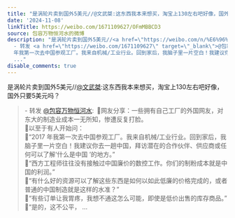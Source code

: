 ```yaml
---
title: "是涡轮片卖到国外5美元//@文武桀:这东西我本来想买，淘宝上130左右吧好像，国外只要5美元吗？ - 转发 @包容万物恒河水:&ensp;\U0001F53B网友分享：一些拥有自己工厂的..."
date: '2024-11-08'
linkTitle: https://weibo.com/1671109627/OFmMBBCD3
source: 包容万物恒河水的微博
description: "是涡轮片卖到国外5美元//<a href=\"https://weibo.com/n/%E6%96%87%E6%AD%A6%E6%A1%80\">@文武桀</a>:这东西我本来想买，淘宝上130左右吧好像，国外只要5美元吗？<br><blockquote>
  - 转发 <a href=\"https://weibo.com/1671109627\" target=\"_blank\">@包容万物恒河水</a>: \U0001F53B网友分享：一些拥有自己工厂的外国网友，对东大的制造业成本一无所知，惨遭反复打脸。<br>\U0001F53B以至于有人开始问：<br>\U0001F539“2017
  年我第一次去中国参观工厂。我来自机械/工业行业。回到家后，我脑子里一片空白！我建议你去一趟中国，拜访潜在的合作伙伴、供应商或任何可以了解‘什么是中国 ’的地方。”<br>\U0001F539“西方工程师往往没有接触过中国廉价的数控工作。你们的制粉成本就是中国的利润。”<br>\U0001F539“有什么好的资源可以了解这些东西是如何以如此低廉的价格完成的，或者普通的中国制造就是这样的水准？”<br>\U0001F539“有些订单让我胃疼，我想不通这怎么可能，即使是低价出售的库存商品。”<br>\U0001F539“是的，这不公平，
  ..."
disable_comments: true
---
```

是涡轮片卖到国外5美元//<a href="https://weibo.com/n/%E6%96%87%E6%AD%A6%E6%A1%80">@文武桀</a>:这东西我本来想买，淘宝上130左右吧好像，国外只要5美元吗？<br><blockquote> - 转发 <a href="https://weibo.com/1671109627" target="_blank">@包容万物恒河水</a>: 🔻网友分享：一些拥有自己工厂的外国网友，对东大的制造业成本一无所知，惨遭反复打脸。<br>🔻以至于有人开始问：<br>🔹“2017 年我第一次去中国参观工厂。我来自机械/工业行业。回到家后，我脑子里一片空白！我建议你去一趟中国，拜访潜在的合作伙伴、供应商或任何可以了解‘什么是中国 ’的地方。”<br>🔹“西方工程师往往没有接触过中国廉价的数控工作。你们的制粉成本就是中国的利润。”<br>🔹“有什么好的资源可以了解这些东西是如何以如此低廉的价格完成的，或者普通的中国制造就是这样的水准？”<br>🔹“有些订单让我胃疼，我想不通这怎么可能，即使是低价出售的库存商品。”<br>🔹“是的，这不公平， ...